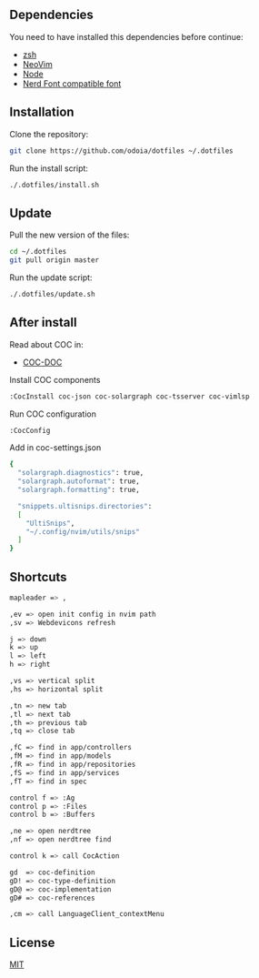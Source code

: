 ## Dependencies
You need to have installed this dependencies before continue:

- [zsh](https://github.com/robbyrussell/oh-my-zsh/wiki/Installing-ZSH)
- [NeoVim](https://github.com/neovim/neovim/wiki/Installing-Neovim)
- [Node](https://nodejs.org/en/)
- [Nerd Font compatible font](https://github.com/ryanoasis/nerd-fonts#font-installation)

## Installation

Clone the repository:

```bash
git clone https://github.com/odoia/dotfiles ~/.dotfiles
```

Run the install script:

```bash
./.dotfiles/install.sh
```

## Update

Pull the new version of the files:

```bash
cd ~/.dotfiles
git pull origin master
```

Run the update script:

```bash
./.dotfiles/update.sh
```

## After install
Read about COC in:
- [COC-DOC](https://github.com/neoclide/coc.nvim)

Install COC components

```bash
:CocInstall coc-json coc-solargraph coc-tsserver coc-vimlsp
```

Run COC configuration
```bash
:CocConfig
```
Add in coc-settings.json
```bash
{
  "solargraph.diagnostics": true,
  "solargraph.autoformat": true,
  "solargraph.formatting": true,

  "snippets.ultisnips.directories":
  [
    "UltiSnips",
    "~/.config/nvim/utils/snips"
  ]
}
```
## Shortcuts

```bash
mapleader => ,

,ev => open init config in nvim path
,sv => Webdevicons refresh

j => down
k => up
l => left
h => right

,vs => vertical split
,hs => horizontal split

,tn => new tab
,tl => next tab
,th => previous tab
,tq => close tab

,fC => find in app/controllers
,fM => find in app/models
,fR => find in app/repositories
,fS => find in app/services
,fT => find in spec

control f => :Ag
control p => :Files
control b => :Buffers

,ne => open nerdtree
,nf => open nerdtree find

control k => call CocAction

gd  => coc-definition
gD! => coc-type-definition
gD@ => coc-implementation
gD# => coc-references

,cm => call LanguageClient_contextMenu
```
## License
[MIT](https://choosealicense.com/licenses/mit/)
